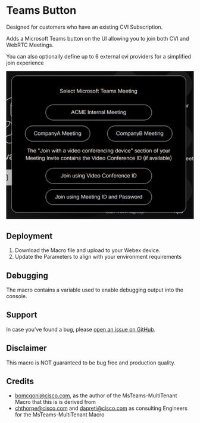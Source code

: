 # Teams Button

Designed for customers who have an existing CVI Subscription.

Adds a Microsoft Teams button on the UI allowing you to join both CVI and WebRTC Meetings.

You can also optionally define up to 6 external cvi providers for a simplified join experience

![img1.png](img/touch.png)

## Deployment

1. Download the Macro file and upload to your Webex device.
2. Update the Parameters to align with your environment requirements

## Debugging

The macro contains a variable used to enable debugging output into the console.

## Support

In case you've found a bug, please [open an issue on GitHub](../../../issues).

## Disclaimer

This macro is NOT guaranteed to be bug free and production quality.

## Credits

- bomcgoni@cisco.com, as the author of the MsTeams-MultiTenant Macro that this is is derived from
- chthorpe@cisco.com and dapreti@cisco.com as consulting Engineers for the MsTeams-MultiTenant Macro